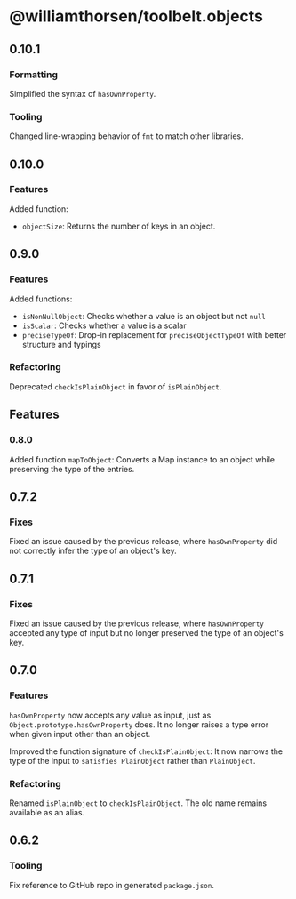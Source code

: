 # @williamthorsen/toolbelt.objects

## 0.10.1

### Formatting

Simplified the syntax of `hasOwnProperty`.

### Tooling

Changed line-wrapping behavior of `fmt` to match other libraries.

## 0.10.0

### Features

Added function:

- `objectSize`: Returns the number of keys in an object.

## 0.9.0

### Features

Added functions:

- `isNonNullObject`: Checks whether a value is an object but not `null`
- `isScalar`: Checks whether a value is a scalar
- `preciseTypeOf`: Drop-in replacement for `preciseObjectTypeOf` with better structure and typings

### Refactoring

Deprecated `checkIsPlainObject` in favor of `isPlainObject`.

## Features

### 0.8.0

Added function `mapToObject`: Converts a Map instance to an object while preserving the type of the entries.

## 0.7.2

### Fixes

Fixed an issue caused by the previous release, where `hasOwnProperty` did not correctly infer the type of an object's
key.

## 0.7.1

### Fixes

Fixed an issue caused by the previous release, where `hasOwnProperty` accepted any type of input but no longer preserved
the type of an object's key.

## 0.7.0

### Features

`hasOwnProperty` now accepts any value as input, just as `Object.prototype.hasOwnProperty` does. It no longer raises a
type error when given input other than an object.

Improved the function signature of `checkIsPlainObject`: It now narrows the type of the input to `satisfies PlainObject`
rather than `PlainObject`.

### Refactoring

Renamed `isPlainObject` to `checkIsPlainObject`. The old name remains available as an alias.

## 0.6.2

### Tooling

Fix reference to GitHub repo in generated `package.json`.
